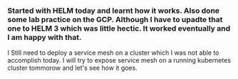 ### Started with HELM today and learnt how it works. Also done some lab practice on the GCP. Although I have to upadte that one to HELM 3 which was little hectic. It worked eventually and I am happy with that. 
I Still need to deploy a service mesh on a cluster which I was not able to accomplish today. I will try to expose service mesh on a running kubernetes cluster tommorow and let's see how it goes. 
